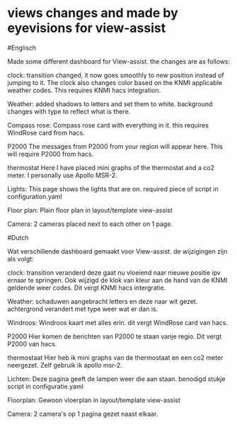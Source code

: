 # views changes and made by eyevisions for view-assist
#Englisch

Made some different dashboard for View-assist. the changes are as follows:

clock: transition changed, it now goes smoothly to new position instead of jumping to it. The clock also changes color based on the KNMI applicable weather codes. This requires KNMI hacs integration.

Weather:
added shadows to letters and set them to white. background changes with type to reflect what is there.

Compass rose:
Compass rose card with everything in it. this requires WindRose card from hacs.

P2000
The messages from P2000 from your region will appear here. This will require P2000 from hacs.

thermostat
Here I have placed mini graphs of the thermostat and a co2 meter. I personally use Apollo MSR-2.

Lights:
This page shows the lights that are on. required piece of script in configuration.yaml

Floor plan:
Plain floor plan in layout/template view-assist

Camera:
2 cameras placed next to each other on 1 page.

#Dutch

Wat verschillende dashboard gemaakt voor View-assist. de wijzigingen zijn als volgt:

clock: transition veranderd deze gaat nu vloeiend naar nieuwe positie ipv ernaar te springen. Ook wijzigd de klok van kleur aan de hand van de KNMI geldende weer codes. Dit vergt KNMI hacs intergratie.

Weather:
schaduwen aangebracht letters en deze naar wit gezet. achtergrond verandert met type weer wat er dan is.

Windroos:
Windroos kaart met alles erin. dit vergt WindRose card van hacs.

P2000
Hier komen de berichten van P2000 te staan vanje regio. Dit vergt P2000 van hacs.

thermostaat
Hier heb ik mini graphs van de thermostaat en een co2 meter neergezet. Zelf gebruik ik apollo msr-2.

Lichten:
Deze pagina geeft de lampen weer die aan staan. benodigd stukje script in configuratie.yaml

Floorplan:
Gewoon vloerplan in layout/template view-assist

Camera:
2 camera's op 1 pagina gezet naast elkaar.
